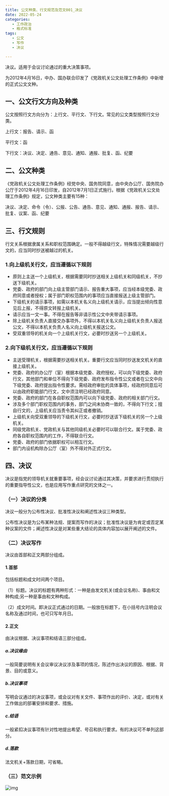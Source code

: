```yaml
---
title: 公文种类、行文规范及范文001_决议
date: 2022-05-24 
categories:
   - 工作政治
   - 格式标准 
tags: 
   - 公文
   - 写作
   - 决议

---
```


决议。适用于会议讨论通过的重大决策事项。

<!-- more -->
为2012年4月16日，中办、国办联合印发了《党政机关公文处理工作条例》中新增的正式公文文种。

## 一、公文行文方向及种类

公文按照行文方向分为：上行文、平行文、下行文。常见的公文类型按照行文分类。

上行文：报告、请示、函

平行文：函

下行文：决议、决定、通告、意见、通知、通报、批复、函、纪要

## 二、公文种类

《党政机关公文处理工作条例》经党中央、国务院同意，由中央办公厅、国务院办公厅于2012年4月16日印发，自2012年7月1日正式施行。根据《党政机关公文处理工作条例》规定，公文种类主要有15种：

决议、决定、命令（令）、公报、公告、通告、意见、通知、通报、报告、请示、批复、议案、函、纪要

## 三、行文规则

行文关系根据隶属关系和职权范围确定。一般不得越级行文，特殊情况需要越级行文的，应当同时抄送被越过的机关。

### 1.向上级机关行文，应当遵循以下规则

- 原则上主送一个上级机关，根据需要同时抄送相关上级机关和同级机关，不抄送下级机关。
- 党委、政府的部门向上级主管部门请示、报告重大事项，应当经本级党委、政府同意或者授权；属于部门职权范围内的事项应当直接报送上级主管部门。
- 下级机关的请示事项，如需以本机关名义向上级机关请示，应当提出倾向性意见后上报，不得原文转报上级机关。
- 请示应当一文一事。不得在报告等非请示性公文中夹带请示事项。
- 除上级机关负责人直接交办事项外，不得以本机关名义向上级机关负责人报送公文，不得以本机关负责人名义向上级机关报送公文。
- 受双重领导的机关向一个上级机关行文，必要时抄送另一个上级机关。

### 2.向下级机关行文，应当遵循以下规则

- 主送受理机关，根据需要抄送相关机关。重要行文应当同时抄送发文机关的直接上级机关。
- 党委、政府的办公厅（室）根据本级党委、政府授权，可以向下级党委、政府行文，其他部门和单位不得向下级党委、政府发布指令性公文或者在公文中向下级党委、政府提出指令性要求。需经政府审批的具体事项，经政府同意后可以由政府职能部门行文，文中须注明已经政府同意。
- 党委、政府的部门在各自职权范围内可以向下级党委、政府的相关部门行文。
- 涉及多个部门职权范围内的事务，部门之间未协商一致的，不得向下行文；擅自行文的，上级机关应当责令其纠正或者撤销。
- 上级机关向受双重领导的下级机关行文，必要时抄送该下级机关的另一个上级机关。
- 同级党政机关、党政机关与其他同级机关必要时可以联合行文。属于党委、政府各自职权范围内的工作，不得联合行文。
- 党委、政府的部门依据职权可以相互行文。
- 部门内设机构除办公厅（室）外不得对外正式行文。

## 四、决议

决议是指党的领导机关就重要事项，经会议讨论通过其决策，并要求进行贯彻执行的重要指导性公文，也是应用写作重点研究的文体之一。

### （一）决议的分类

决议一般分为公布性决议、批准性决议和阐述性决议三种类型。

公布性决议是为公布某种法规、提案而写作的决议；批准性决议是为肯定或否定某种议案的文件；阐述性决议是对某些重大结论的具体内容加以展开阐述的文件。

### （二）决议写作

决议由首部和正文两部分组成。

#### 1.首部

包括标题和成文时间两个项目。

（1）标题。决议的标题有两种形式：一种是由发文机关(或会议名称)、事由和文种构成;另一种是事由和文种构成。

​（2）成文时间。即决议正式通过的日期。一般放在标题下，在小括号内注明会议名称及通过时间，也可只写年月日。

#### 2.正文

由决议根据、决议事项和结语三部分组成。

##### a.决议缘由

  一般简要说明有关会议审议决议涉及事项的情况，陈述作出决议的原因、根据、背景、目的或意义。

##### b.决议事项

  写明会议通过的决议事项，或会议对有关文件、事项作出的评价、决定，或对有关工作做出的部署安排和要求、措施。

##### c.结语

  一般紧扣决议事项有针对性地提出希望、号召和执行要求。有的决议可不单列这部分。

##### d.落款

  法文机关+落款日期，可省略。

### （三）范文示例

![img](https://pic3.zhimg.com/80/v2-aae5e2d55955182694590935d0b07c82_1440w.jpg)
